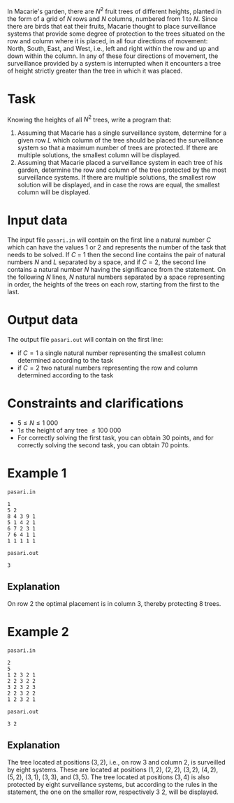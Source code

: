 In Macarie's garden, there are $N^2$ fruit trees of different heights, planted in the form of a grid of $N$ rows and $N$ columns, numbered from $1$ to $N$. Since there are birds that eat their fruits, Macarie thought to place surveillance systems that provide some degree of protection to the trees situated on the row and column where it is placed, in all four directions of movement: North, South, East, and West, i.e., left and right within the row and up and down within the column. In any of these four directions of movement, the surveillance provided by a system is interrupted when it encounters a tree of height strictly greater than the tree in which it was placed.

# Task

Knowing the heights of all $N^2$ trees, write a program that:

1. Assuming that Macarie has a single surveillance system, determine for a given row $L$ which column of the tree should be placed the surveillance system so that a maximum number of trees are protected. If there are multiple solutions, the smallest column will be displayed.
2. Assuming that Macarie placed a surveillance system in each tree of his garden, determine the row and column of the tree protected by the most surveillance systems. If there are multiple solutions, the smallest row solution will be displayed, and in case the rows are equal, the smallest column will be displayed.

# Input data

The input file `pasari.in` will contain on the first line a natural number $C$ which can have the values $1$ or $2$ and represents the number of the task that needs to be solved. If $C$ = $1$ then the second line contains the pair of natural numbers $N$ and $L$ separated by a space, and if $C = 2$, the second line contains a natural number $N$ having the significance from the statement. On the following $N$ lines, $N$ natural numbers separated by a space representing in order, the heights of the trees on each row, starting from the first to the last.

# Output data

The output file `pasari.out` will contain on the first line:

* if $C = 1$ a single natural number representing the smallest column determined according to the task
* if $C = 2$ two natural numbers representing the row and column determined according to the task

# Constraints and clarifications

* $5 \leq N \leq 1\ 000$
* $1 \leq$ the height of any tree $\leq 100\ 000$
* For correctly solving the first task, you can obtain $30$ points, and for correctly solving the second task, you can obtain $70$ points.

# Example 1

`pasari.in`
```
1
5 2
8 4 3 9 1
5 1 4 2 1
6 7 2 3 1
7 6 4 1 1
1 1 1 1 1
```

`pasari.out`
```
3
```

## Explanation

On row $2$ the optimal placement is in column $3$, thereby protecting $8$ trees.

# Example 2

`pasari.in`
```
2
5
1 2 3 2 1
2 2 3 2 2
3 2 3 2 3
2 2 3 2 2
1 2 3 2 1
```

`pasari.out`
```
3 2
```

## Explanation

The tree located at positions $(3,2)$, i.e., on row $3$ and column $2$, is surveilled by eight systems. These are located at positions $(1,2)$, $(2,2)$, $(3,2)$, $(4,2)$, $(5,2)$, $(3,1)$, $(3,3)$, and $(3,5)$. The tree located at positions $(3,4)$ is also protected by eight surveillance systems, but according to the rules in the statement, the one on the smaller row, respectively $3\ 2$, will be displayed.
